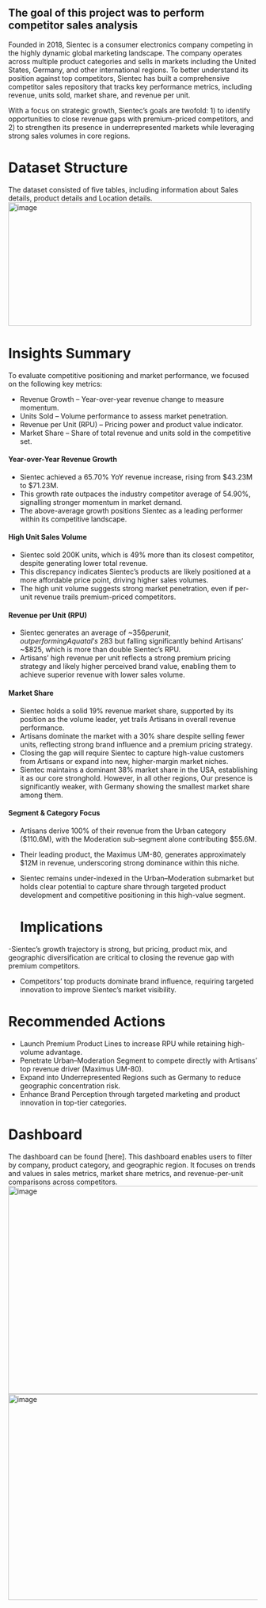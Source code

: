 ## The goal of this project was to perform competitor sales analysis
Founded in 2018, Sientec is a consumer electronics company competing in the highly dynamic global marketing landscape. The company operates across multiple product categories and sells in markets including the United States, Germany, and other international regions. To better understand its position against top competitors, Sientec has built a comprehensive competitor sales repository that tracks key performance metrics, including revenue, units sold, market share, and revenue per unit.

With a focus on strategic growth, Sientec’s goals are twofold: 1) to identify opportunities to close revenue gaps with premium-priced competitors, and 2) to strengthen its presence in underrepresented markets while leveraging strong sales volumes in core regions.

# Dataset Structure
The dataset consisted of five tables, including information about Sales details, product details and Location details.
<img width="491" height="249" alt="image" src="https://github.com/user-attachments/assets/c1401c88-b8b1-4bcf-bb4a-727f5199f455" />

# Insights Summary 

To evaluate competitive positioning and market performance, we focused on the following key metrics:
- Revenue Growth – Year-over-year revenue change to measure momentum.
- Units Sold – Volume performance to assess market penetration.
- Revenue per Unit (RPU) – Pricing power and product value indicator.
- Market Share – Share of total revenue and units sold in the competitive set.
#### Year-over-Year Revenue Growth
- Sientec achieved a 65.70% YoY revenue increase, rising from $43.23M to $71.23M.
- This growth rate outpaces the industry competitor average of 54.90%, signalling stronger momentum in market demand.
- The above-average growth positions Sientec as a leading performer within its competitive landscape.
#### High Unit Sales Volume
- Sientec sold 200K units, which is 49% more than its closest competitor, despite generating lower total revenue.
- This discrepancy indicates Sientec’s products are likely positioned at a more affordable price point, driving higher sales volumes.
- The high unit volume suggests strong market penetration, even if per-unit revenue trails premium-priced competitors.

#### Revenue per Unit (RPU)
- Sientec generates an average of ~$356 per unit, outperforming Aquatal’s ~$283 but falling significantly behind Artisans’ ~$825, 
  which is more than double Sientec’s RPU.
- Artisans’ high revenue per unit reflects a strong premium pricing strategy and likely higher perceived brand value,
   enabling them to achieve superior revenue with lower sales volume.

#### Market Share
  - Sientec holds a solid 19% revenue market share, supported by its position as the volume leader, yet trails Artisans in overall revenue performance.
  - Artisans dominate the market with a 30% share despite selling fewer units, reflecting strong brand influence and a premium pricing strategy.
  - Closing the gap will require Sientec to capture high-value customers from Artisans or expand into new, higher-margin market niches.
  - Sientec maintains a dominant 38% market share in the USA, establishing it as our core stronghold. However, in all other regions,
    Our presence is significantly weaker, with Germany showing the smallest market share among them.

#### Segment & Category Focus
- Artisans derive 100% of their revenue from the Urban category ($110.6M), with the Moderation sub-segment alone contributing $55.6M.
- Their leading product, the Maximus UM-80, generates approximately $12M in revenue, underscoring strong dominance within this niche.
- Sientec remains under-indexed in the Urban–Moderation submarket but holds clear potential to capture share through targeted product
   development and competitive positioning in this high-value segment.

  # Implications
-Sientec’s growth trajectory is strong, but pricing, product mix, and geographic diversification are critical to closing the revenue gap with premium   competitors.
 - Competitors’ top products dominate brand influence, requiring targeted innovation to improve Sientec’s market visibility.

  # Recommended Actions
  - Launch Premium Product Lines to increase RPU while retaining high-volume advantage.
  - Penetrate Urban–Moderation Segment to compete directly with Artisans’ top revenue driver (Maximus UM-80).
  - Expand into Underrepresented Regions such as Germany to reduce geographic concentration risk.
  - Enhance Brand Perception through targeted marketing and product innovation in top-tier categories.
# Dashboard
The dashboard can be found [here]. This dashboard enables users to filter by company, product category, and geographic region. It focuses on trends and values in sales metrics, market share metrics, and revenue-per-unit comparisons across competitors.
<img width="753" height="420" alt="image" src="https://github.com/user-attachments/assets/8f820ea5-afde-4f42-aed8-8059e6875f72" />
<img width="751" height="416" alt="image" src="https://github.com/user-attachments/assets/1608b57f-b873-4adb-b55a-98ba990b9a8c" />


